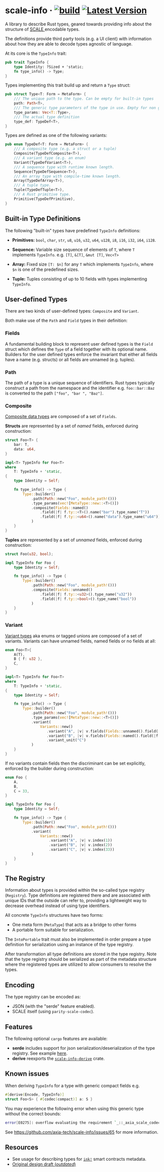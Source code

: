 # scale-info &middot; [![build][a1]][a2] [![Latest Version][b1]][b2]

[a1]: https://github.com/axia-tech/scale-info/workflows/Rust/badge.svg
[a2]: https://github.com/axia-tech/scale-info/actions?query=workflow%3ARust+branch%3Amaster
[b1]: https://img.shields.io/crates/v/scale-info.svg
[b2]: https://crates.io/crates/scale-info

A library to describe Rust types, geared towards providing info about the structure of [SCALE
](https://github.com/axia-tech/parity-scale-codec) encodable types.

The definitions provide third party tools (e.g. a UI client) with information about how they
are able to decode types agnostic of language.

At its core is the `TypeInfo` trait:

```rust
pub trait TypeInfo {
    type Identity: ?Sized + 'static;
    fn type_info() -> Type;
}
```

Types implementing this trait build up and return a `Type` struct:

```rust
pub struct Type<T: Form = MetaForm> {
    /// The unique path to the type. Can be empty for built-in types
    path: Path<T>,
    /// The generic type parameters of the type in use. Empty for non generic types
    type_params: Vec<T::Type>,
    /// The actual type definition
    type_def: TypeDef<T>,
}
```
Types are defined as one of the following variants:
```rust
pub enum TypeDef<T: Form = MetaForm> {
    /// A composite type (e.g. a struct or a tuple)
    Composite(TypeDefComposite<T>),
    /// A variant type (e.g. an enum)
    Variant(TypeDefVariant<T>),
    /// A sequence type with runtime known length.
    Sequence(TypeDefSequence<T>),
    /// An array type with compile-time known length.
    Array(TypeDefArray<T>),
    /// A tuple type.
    Tuple(TypeDefTuple<T>),
    /// A Rust primitive type.
    Primitive(TypeDefPrimitive),
}
```

## Built-in Type Definitions

The following "built-in" types have predefined `TypeInfo` definitions:

- **Primitives:** `bool`, `char`, `str`, `u8`, `u16`, `u32`, `u64`, `u128`, `i8`, `i16`, `i32`, `i64`, `i128`.

- **Sequence:** Variable size sequence of elements of `T`, where `T` implements `TypeInfo`. e.g. `[T]`, `&[T]`, `&mut
 [T]`, `Vec<T>`

- **Array:** Fixed size `[T: $n]` for any `T` which implements `TypeInfo`, where `$n` is one of the
 predefined sizes.

- **Tuple:** Tuples consisting of up to 10 fields with types implementing `TypeInfo`.

## User-defined Types

There are two kinds of user-defined types: `Composite` and `Variant`.

Both make use of the `Path` and `Field` types in their definition:

### Fields

A fundamental building block to represent user defined types is the `Field` struct which defines the `Type` of a
field together with its optional name. Builders for the user defined types enforce the invariant that either all
fields have a name (e.g. structs) or all fields are unnamed (e.g. tuples).

### Path

The path of a type is a unique sequence of identifiers. Rust types typically construct a path from
the namespace and the identifier e.g. `foo::bar::Baz` is converted to the path `["foo", "bar
", "Baz"]`.

### Composite

[Composite data types](https://en.wikipedia.org/wiki/Composite_data_type) are composed of a set of `Fields`.

**Structs** are represented by a set of *named* fields, enforced during construction:

```rust
struct Foo<T> {
    bar: T,
    data: u64,
}

impl<T> TypeInfo for Foo<T>
where
    T: TypeInfo + 'static,
{
    type Identity = Self;

    fn type_info() -> Type {
        Type::builder()
            .path(Path::new("Foo", module_path!()))
            .type_params(vec![MetaType::new::<T>()])
            .composite(Fields::named()
                .field(|f| f.ty::<T>().name("bar").type_name("T"))
                .field(|f| f.ty::<u64>().name("data").type_name("u64"))
            )
    }
}
```

**Tuples** are represented by a set of *unnamed* fields, enforced during construction:

```rust
struct Foo(u32, bool);

impl TypeInfo for Foo {
    type Identity = Self;

    fn type_info() -> Type {
        Type::builder()
            .path(Path::new("Foo", module_path!()))
            .composite(Fields::unnamed()
                .field(|f| f.ty::<u32>().type_name("u32"))
                .field(|f| f.ty::<bool>().type_name("bool"))
            )
    }
}
```

### Variant

[Variant types](https://en.wikipedia.org/wiki/Tagged_union) aka enums or tagged unions are
composed of a set of variants. Variants can have unnamed fields, named fields or no fields at all:

```rust
enum Foo<T>{
    A(T),
    B { f: u32 },
    C,
}

impl<T> TypeInfo for Foo<T>
where
    T: TypeInfo + 'static,
{
    type Identity = Self;

    fn type_info() -> Type {
        Type::builder()
            .path(Path::new("Foo", module_path!()))
            .type_params(vec![MetaType::new::<T>()])
            .variant(
                Variants::new()
                   .variant("A", |v| v.fields(Fields::unnamed().field(|f| f.ty::<T>())))
                   .variant("B", |v| v.fields(Fields::named().field(|f| f.ty::<u32>().name("f").type_name("u32"))))
                   .variant_unit("C")
            )
    }
}
```

If no variants contain fields then the discriminant can be set explicitly, enforced by the
builder during construction:

```rust
enum Foo {
    A,
    B,
    C = 33,
}

impl TypeInfo for Foo {
    type Identity = Self;

    fn type_info() -> Type {
        Type::builder()
            .path(Path::new("Foo", module_path!()))
            .variant(
                Variants::new()
                    .variant("A", |v| v.index(1))
                    .variant("B", |v| v.index(2))
                    .variant("C", |v| v.index(33))
            )
    }
}
```

## The Registry

Information about types is provided within the so-called type registry (`Registry`).
Type definitions are registered there and are associated with unique IDs that the outside
can refer to, providing a lightweight way to decrease overhead instead of using type
identifiers.

All concrete `TypeInfo` structures have two forms:

- One meta form (`MetaType`) that acts as a bridge to other forms
- A portable form suitable for serialization.

The `IntoPortable` trait must also be implemented in order prepare a type
definition for serialization using an instance of the type registry.

After transformation all type definitions are stored in the type registry.
Note that the type registry should be serialized as part of the metadata structure where the
registered types are utilized to allow consumers to resolve the types.

## Encoding

The type registry can be encoded as:

- JSON (with the "serde" feature enabled).
- SCALE itself (using `parity-scale-codec`).

## Features

The following optional `cargo` features are available:

- **serde** includes support for json serialization/deserialization of the type registry. See example [here](https://github.com/axia-tech/scale-info/blob/master/test_suite/tests/json.rs).
- **derive** reexports the [`scale-info-derive`](https://crates.io/crates/scale-info-derive) crate.

## Known issues

When deriving `TypeInfo` for a type with generic compact fields e.g.

```rust
#[derive(Encode, TypeInfo)]
struct Foo<S> { #[codec(compact)] a: S }
```

You may experience the following error when using this generic type without the correct bounds:

```sh
error[E0275]: overflow evaluating the requirement `_::_axia_scale_codec::Compact<_>: Decode`
```

See https://github.com/axia-tech/scale-info/issues/65 for more information.

## Resources

- See usage for describing types for [`ink!`](https://github.com/axia-tech/ink/blob/master/crates/metadata/src/specs.rs) smart contracts metadata.
- [Original design draft (*outdated*)](https://hackmd.io/0wWm0ueBSF26m2pBG5NaeQ?view)
